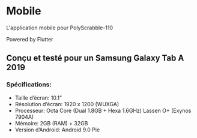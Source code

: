 # Mobile

L'application mobile pour PolyScrabble-110

Powered by Flutter

## Conçu et testé pour un Samsung Galaxy Tab A 2019

### Spécifications:

-   Taille d’écran: 10.1”
-   Résolution d’écran: 1920 x 1200 (WUXGA)
-   Processeur: Octa Core (Dual 1.8GB + Hexa 1.6GHz) Lassen O+ (Exynos 7904A)
-   Mémoire: 2GB (RAM) + 32GB
-   Version d’Android: Android 9.0 Pie
